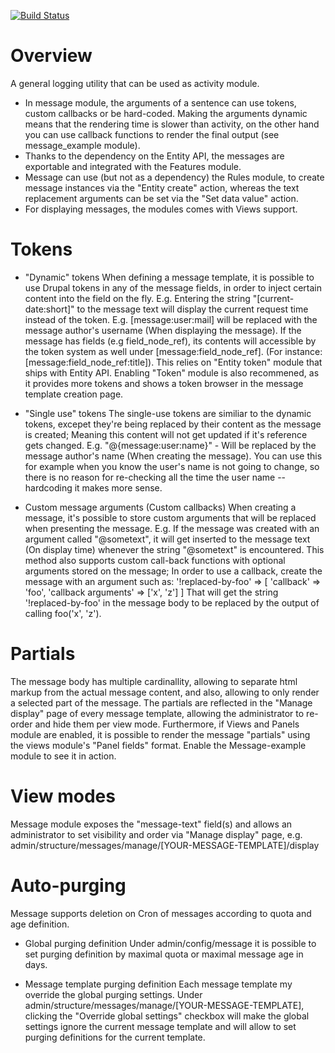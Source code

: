 [![Build Status](https://api.travis-ci.org/Gizra/message.svg?branch=8.x-1.x)](https://travis-ci.org/Gizra/message)

Overview
========
A general logging utility that can be used as activity module.

* In message module, the arguments of a sentence can use tokens, custom
  callbacks or be hard-coded. Making the arguments dynamic means that the
  rendering time is slower than activity, on the other hand you can use
  callback functions to render the final output (see message_example module).
* Thanks to the dependency on the Entity API, the messages are exportable and
  integrated with the Features module.
* Message can use (but not as a dependency) the Rules module, to create message
  instances via the "Entity create" action, whereas the text replacement
  arguments can be set via the "Set data value" action.
* For displaying messages, the modules comes with Views support.

Tokens
======
* "Dynamic" tokens
  When defining a message template, it is possible to use Drupal tokens in any of the
  message fields, in order to inject certain content into the field on the fly.
  E.g. Entering the string "[current-date:short]" to the message text will
  display the current request time instead of the token.
  E.g. [message:user:mail] will be replaced with the message author's username
  (When displaying the message).
  If the message has fields (e.g field_node_ref), its contents will accessible
  by the token system as well under [message:field_node_ref].
  (For instance: [message:field_node_ref:title]).
  This relies on "Entity token" module that ships with Entity API.
  Enabling "Token" module is also recommened, as it provides more tokens
  and shows a token browser in the message template creation page.

* "Single use" tokens
  The single-use tokens are similiar to the dynamic tokens, excepet they're
  being replaced by their content as the message is created; Meaning this
  content will not get updated if it's reference gets changed.
  E.g. "@{message:user:name}" - Will be replaced by the message author's name
  (When creating the message).
  You can use this for example when you know the user's name is not going
  to change, so there is no reason for re-checking all the time the user
  name -- hardcoding it makes more sense.

* Custom message arguments (Custom callbacks)
  When creating a message, it's possible to store custom arguments that will be
  replaced when presenting the message.
  E.g. If the message was created with an argument called "@sometext", it will
  get inserted to the message text (On display time) whenever the string
  "@sometext" is encountered.
  This method also supports custom call-back functions with optional arguments
  stored on the message; In order to use a callback, create the message with
  an argument such as:
  '!replaced-by-foo' => [
    'callback' => 'foo',
    'callback arguments' => ['x', 'z']
  ]
  That will get the string '!replaced-by-foo' in the message body to be replaced
  by the output of calling foo('x', 'z').

Partials
========
The message body has multiple cardinallity, allowing to separate html markup
from the actual message content, and also, allowing to only render a selected
part of the message.
The partials are reflected in the "Manage display" page of every message template,
allowing the administrator to re-order and hide them per view mode.
Furthermore, if Views and Panels module are enabled, it is possible to render
the message "partials" using the views module's "Panel fields" format.
Enable the Message-example module to see it in action.

View modes
==========
Message module exposes the "message-text" field(s) and allows an
administrator to set visibility and order via "Manage display" page, e.g.
admin/structure/messages/manage/[YOUR-MESSAGE-TEMPLATE]/display

Auto-purging
============
Message supports deletion on Cron of messages according to quota and age
definition.

* Global purging definition
  Under admin/config/message it is possible to set purging definition by
  maximal quota or maximal message age in days.

* Message template purging definition
  Each message template my override the global purging settings. Under
  admin/structure/messages/manage/[YOUR-MESSAGE-TEMPLATE], clicking the
  "Override global settings" checkbox will make the global settings ignore the
  current message template and will allow to set purging definitions for the current
  template.
